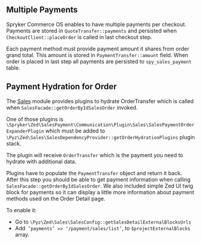 ## Multiple Payments
Spryker Commerce OS enables to have multiple payments per checkout. Payments are stored in `QuoteTransfer::payments` and persisted when `CheckoutClient::placeOrder` is called in last checkout step.

Each payment method must provide payment amount it shares from order grand total. This amount is stored in `PaymentTransfer::amount` field. When order is placed in last step all payments are persisted to `spy_sales_payment` table.

## Payment Hydration for Order
The [Sales](https://documentation.spryker.com/v4/docs/sales) module provides plugins to hydrate OrderTransfer which is called when `SalesFacade::getOrderByIdSalesOrder` invoked.

One of those plugins is `\Spryker\Zed\SalesPayment\Communication\Plugin\Sales\SalesPaymentOrderExpanderPlugin` which must be added to `\Pyz\Zed\Sales\SalesDependencyProvider::getOrderHydrationPlugins` plugin stack.

The plugin will receive `OrderTransfer` which is the payment you need to hydrate with additional data.

Plugins have to populate the `PaymentTransfer` object and return it back. After this step you should be able to get payment information when calling `SalesFacade::getOrderByIdSalesOrder`. We also included simple Zed UI twig block for payments so it can display a little more information about payment methods used on the Order Detail page.

To enable it:

* Go to `\Pyz\Zed\Sales\SalesConfig::getSalesDetailExternalBlocksUrls`
* Add` ‘payments’ => ‘/payment/sales/list’`, to `$projectExternalBlocks` array.